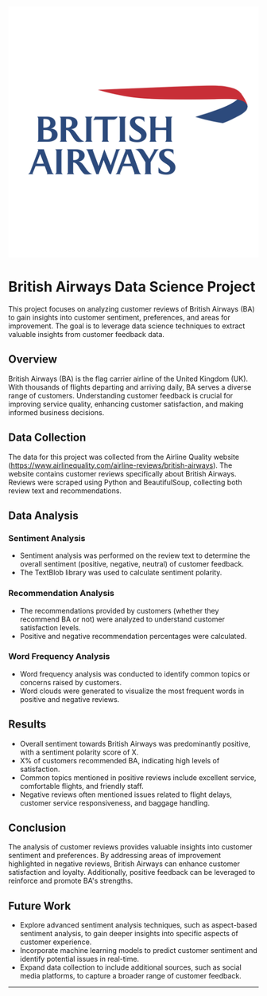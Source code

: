![Brirish-Airways-Logo](https://raw.githubusercontent.com/swalehmwadime/British-Airways-Ds/9235eaeb620f1987f3def874d539a62297da9f30/british-airways%20logo.png)
# British Airways Data Science Project

This project focuses on analyzing customer reviews of British Airways (BA) to gain insights into customer sentiment, preferences, and areas for improvement. The goal is to leverage data science techniques to extract valuable insights from customer feedback data.

## Overview

British Airways (BA) is the flag carrier airline of the United Kingdom (UK). With thousands of flights departing and arriving daily, BA serves a diverse range of customers. Understanding customer feedback is crucial for improving service quality, enhancing customer satisfaction, and making informed business decisions.

## Data Collection

The data for this project was collected from the Airline Quality website (https://www.airlinequality.com/airline-reviews/british-airways). The website contains customer reviews specifically about British Airways. Reviews were scraped using Python and BeautifulSoup, collecting both review text and recommendations.

## Data Analysis

### Sentiment Analysis
- Sentiment analysis was performed on the review text to determine the overall sentiment (positive, negative, neutral) of customer feedback.
- The TextBlob library was used to calculate sentiment polarity.

### Recommendation Analysis
- The recommendations provided by customers (whether they recommend BA or not) were analyzed to understand customer satisfaction levels.
- Positive and negative recommendation percentages were calculated.

### Word Frequency Analysis
- Word frequency analysis was conducted to identify common topics or concerns raised by customers.
- Word clouds were generated to visualize the most frequent words in positive and negative reviews.

## Results

- Overall sentiment towards British Airways was predominantly positive, with a sentiment polarity score of X.
- X% of customers recommended BA, indicating high levels of satisfaction.
- Common topics mentioned in positive reviews include excellent service, comfortable flights, and friendly staff.
- Negative reviews often mentioned issues related to flight delays, customer service responsiveness, and baggage handling.

## Conclusion

The analysis of customer reviews provides valuable insights into customer sentiment and preferences. By addressing areas of improvement highlighted in negative reviews, British Airways can enhance customer satisfaction and loyalty. Additionally, positive feedback can be leveraged to reinforce and promote BA's strengths.

## Future Work

- Explore advanced sentiment analysis techniques, such as aspect-based sentiment analysis, to gain deeper insights into specific aspects of customer experience.
- Incorporate machine learning models to predict customer sentiment and identify potential issues in real-time.
- Expand data collection to include additional sources, such as social media platforms, to capture a broader range of customer feedback.

---

